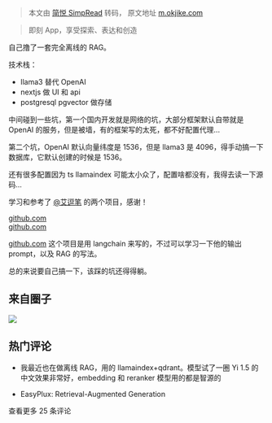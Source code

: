 > 本文由 [简悦 SimpRead](http://ksria.com/simpread/) 转码， 原文地址 [m.okjike.com](https://m.okjike.com/originalPosts/66559c0b348420a2ad32efde)

> 即刻 App，享受探索、表达和创造

自己撸了一套完全离线的 RAG。

技术栈：  
- llama3 替代 OpenAI  
- nextjs 做 UI 和 api  
- postgresql pgvector 做存储

中间碰到一些坑，第一个国内开发就是网络的坑，大部分框架默认自带就是 OpenAI 的服务，但是被墙，有的框架写的太死，都不好配置代理...

第二个坑，OpenAI 默认向量纬度是 1536，但是 llama3 是 4096，得手动搞一下数据库，它默认创建的时候是 1536。

还有很多配置因为 ts llamaindex 可能太小众了，配置啥都没有，我得去读一下源码...

学习和参考了 [@艾逗笔](https://m.okjike.com/users/35224A78-8B11-469E-B307-16B58688FBEC) 的两个项目，感谢！

[github.com](https://github.com/all-in-aigc/gpts-works)  
[github.com](https://github.com/thinkany-ai/rag-search)

[github.com](https://github.com/langchain-ai/langchain-nextjs-template) 这个项目是用 langchain 来写的，不过可以学习一下他的输出 prompt，以及 RAG 的写法。

总的来说要自己搞一下，该踩的坑还得得躺。

来自圈子
----

[![](https://cdnv2.ruguoapp.com/Ftblo4H7hiyVYfZ4XLd3mP2ktJqyv3.jpg?imageMogr2/auto-orient/heic-exif/1/format/jpeg/thumbnail/120x120%3E)](https://m.okjike.com/topics/63579abb6724cc583b9bba9a)

热门评论
----

*   我最近也在做离线 RAG，用的 llamaindex+qdrant。模型试了一圈 Yi 1.5 的中文效果非常好，embedding 和 reranker 模型用的都是智源的
    
*   EasyPlux: Retrieval-Augmented Generation
    

查看更多 25 条评论